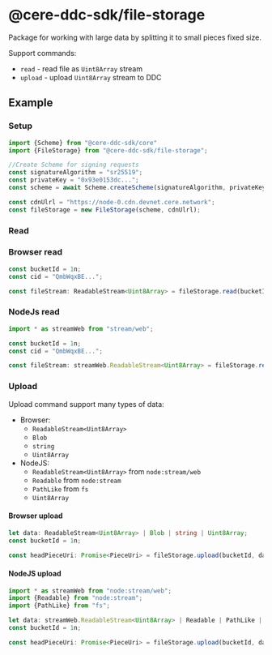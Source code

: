 # @cere-ddc-sdk/file-storage

Package for working with large data by splitting it to small pieces fixed size.

Support commands:

- `read` - read file as `Uint8Array` stream
- `upload` - upload `Uint8Array` stream to DDC

## Example

### Setup

```typescript
import {Scheme} from "@cere-ddc-sdk/core"
import {FileStorage} from "@cere-ddc-sdk/file-storage";

//Create Scheme for signing requests
const signatureAlgorithm = "sr25519";
const privateKey = "0x93e0153dc...";
const scheme = await Scheme.createScheme(signatureAlgorithm, privateKey);

const cdnUlrl = "https://node-0.cdn.devnet.cere.network";
const fileStorage = new FileStorage(scheme, cdnUlrl);
```

### Read

### Browser read

```typescript
const bucketId = 1n;
const cid = "QmbWqxBE...";

const fileStream: ReadableStream<Uint8Array> = fileStorage.read(bucketId, cid);
```

### NodeJs read

```typescript
import * as streamWeb from "stream/web";

const bucketId = 1n;
const cid = "QmbWqxBE...";

const fileStream: streamWeb.ReadableStream<Uint8Array> = fileStorage.read(bucketId, cid);
```

### Upload

Upload command support many types of data:

- Browser:
    - `ReadableStream<Uint8Array>`
    - `Blob`
    - `string`
    - `Uint8Array`
- NodeJS:
    - `ReadableStream<Uint8Array>` from `node:stream/web`
    - `Readable` from `node:stream`
    - `PathLike` from `fs`
    - `Uint8Array`

#### Browser upload

```typescript
let data: ReadableStream<Uint8Array> | Blob | string | Uint8Array;
const bucketId = 1n;

const headPieceUri: Promise<PieceUri> = fileStorage.upload(bucketId, data);
```

#### NodeJS upload

```typescript
import * as streamWeb from "node:stream/web";
import {Readable} from "node:stream";
import {PathLike} from "fs";

let data: streamWeb.ReadableStream<Uint8Array> | Readable | PathLike | Uint8Array;
const bucketId = 1n;

const headPieceUri: Promise<PieceUri> = fileStorage.upload(bucketId, data);
```